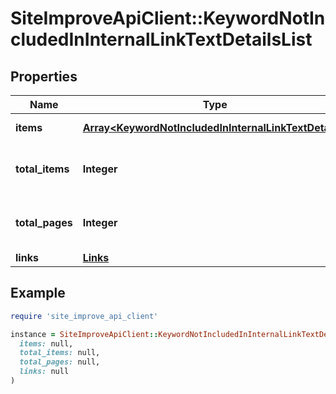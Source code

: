 # SiteImproveApiClient::KeywordNotIncludedInInternalLinkTextDetailsList

## Properties

| Name | Type | Description | Notes |
| ---- | ---- | ----------- | ----- |
| **items** | [**Array&lt;KeywordNotIncludedInInternalLinkTextDetails&gt;**](KeywordNotIncludedInInternalLinkTextDetails.md) | Set of items. |  |
| **total_items** | **Integer** | Total number of items in result set. |  |
| **total_pages** | **Integer** | Total number of pages in result set. |  |
| **links** | [**Links**](Links.md) |  | [optional] |

## Example

```ruby
require 'site_improve_api_client'

instance = SiteImproveApiClient::KeywordNotIncludedInInternalLinkTextDetailsList.new(
  items: null,
  total_items: null,
  total_pages: null,
  links: null
)
```

